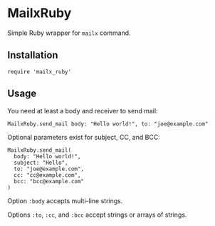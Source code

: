 # MailxRuby

Simple Ruby wrapper for `mailx` command.

## Installation

```
require 'mailx_ruby'
```

## Usage

You need at least a body and receiver to send mail:

```
MailxRuby.send_mail body: "Hello world!", to: "joe@example.com"
```

Optional parameters exist for subject, CC, and BCC:

```
MailxRuby.send_mail(
  body: "Hello world!",
  subject: "Hello",
  to: "joe@example.com",
  cc: "cc@example.com",
  bcc: "bcc@example.com"
)
```

Option `:body` accepts multi-line strings.

Options `:to`, `:cc`, and `:bcc` accept strings or arrays of strings.
